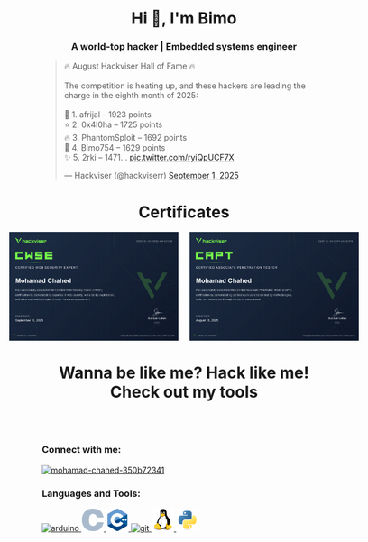 <h1 align="center">Hi 👋, I'm Bimo</h1>
<h3 align="center">A world-top hacker | Embedded systems engineer</h3>

<blockquote class="twitter-tweet"><p lang="en" dir="ltr">🔥 August Hackviser Hall of Fame 🔥<br><br>The competition is heating up, and these hackers are leading the charge in the eighth month of 2025:<br><br> 👑 1. afrijal – 1923 points<br> ⭐ 2. 0x4l0ha – 1725 points<br> 🔥 3. PhantomSploit – 1692 points<br> 💫 4. Bimo754 – 1629 points<br> ✨ 5. 2rki – 1471… <a href="https://t.co/ryiQpUCF7X">pic.twitter.com/ryiQpUCF7X</a></p>&mdash; Hackviser (@hackviserr) <a href="https://twitter.com/hackviserr/status/1962485599685714197?ref_src=twsrc%5Etfw">September 1, 2025</a></blockquote><script async src="https://platform.twitter.com/widgets.js" charset="utf-8"></script>

<h1 align="center">Certificates</h1>

<div style="display: flex; gap: 20px; justify-content: center; align-items: center;">
  <img src="https://github.com/Bimo754/Bimo754/blob/main/Certificates/CWSE.png" style="width: 300px; height: auto;">
  <img src="https://github.com/Bimo754/Bimo754/blob/main/Certificates/CAPT.png" style="width: 300px; height: auto;">
</div>

<h1 align="center">Wanna be like me? Hack like me! Check out my tools</h1>


<br><br>

<h3 align="left">Connect with me:</h3>
<p align="left">
<a href="https://linkedin.com/in/mohamad-chahed-350b72341" target="blank"><img align="center" src="https://raw.githubusercontent.com/rahuldkjain/github-profile-readme-generator/master/src/images/icons/Social/linked-in-alt.svg" alt="mohamad-chahed-350b72341" height="30" width="40" /></a>

<h3 align="left">Languages and Tools:</h3>
<p align="left"> <a href="https://www.arduino.cc/" target="_blank" rel="noreferrer"> <img src="https://cdn.worldvectorlogo.com/logos/arduino-1.svg" alt="arduino" width="40" height="40"/> </a> <a href="https://www.cprogramming.com/" target="_blank" rel="noreferrer"> <img src="https://raw.githubusercontent.com/devicons/devicon/master/icons/c/c-original.svg" alt="c" width="40" height="40"/> </a> <a href="https://www.w3schools.com/cpp/" target="_blank" rel="noreferrer"> <img src="https://raw.githubusercontent.com/devicons/devicon/master/icons/cplusplus/cplusplus-original.svg" alt="cplusplus" width="40" height="40"/> </a> <a href="https://git-scm.com/" target="_blank" rel="noreferrer"> <img src="https://www.vectorlogo.zone/logos/git-scm/git-scm-icon.svg" alt="git" width="40" height="40"/> </a> <a href="https://www.linux.org/" target="_blank" rel="noreferrer"> <img src="https://raw.githubusercontent.com/devicons/devicon/master/icons/linux/linux-original.svg" alt="linux" width="40" height="40"/> </a> <a href="https://www.python.org" target="_blank" rel="noreferrer"> <img src="https://raw.githubusercontent.com/devicons/devicon/master/icons/python/python-original.svg" alt="python" width="40" height="40"/> </a> </p>
